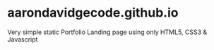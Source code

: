 # aarondavidgecode.github.io
Very simple static Portfolio Landing page using only HTML5, CSS3 &amp; Javascript
